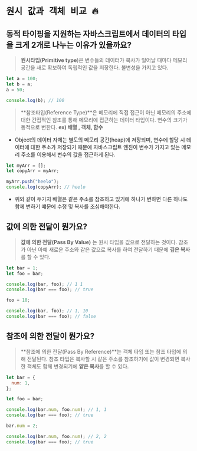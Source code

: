 # `원시 값과 객체 비교 🔥`

## 동적 타이핑을 지원하는 자바스크립트에서 데이터의 타입을 크게 2개로 나누는 이유가 있을까요?

> **원시타입(Primitive type**)은 변수들의 데이터가 복사가 일어날 때마다 메모리 공간을 새로 확보하여 독립적인 값을 저장한다. 불변성을 가지고 있다.

```jsx
let a = 100;
let b = a;
a = 50;

console.log(b); // 100
```

> **참조타입(Reference Type)**은 메모리에 직접 접근이 아닌 메모리의 주소에 대한 간접적인 참조를 통해 메모리에 접근하는 데이터 타입이다. 변수의 크기가 동적으로 변한다. **ex) 배열 , 객체, 함수**

- Object의 데이터 자체는 별도의 메모리 공간(heap)에 저장되며, 변수에 할당 시 데이터에 대한 주소가 저장되기 때문에 자바스크립트 엔진이 변수가 가지고 있는 메모리 주소를 이용해서 변수의 값을 접근하게 된다.

```jsx
let myArr = [];
let copyArr = myArr;

myArr.push("heelo");
console.log(copyArr); // heelo
```

- 위와 같이 두가지 배열은 같은 주소를 참조하고 있기에 하나가 변하면 다른 하나도 함께 변하기 떄문에 수정 및 복사를 조심해야한다.

## 값에 의한 전달이 뭔가요?

> **값에 의한 전달(Pass By Value)** 는 원시 타입을 값으로 전달하는 것이다. 참조가 아닌 아예 새로운 주소와 같은 값으로 복사를 하여 전달하기 때문에 **깊은 복사**를 할 수 있다.

```jsx
let bar = 1;
let foo = bar;

console.log(bar, foo); // 1 1
console.log(bar === foo); // true

foo = 10;

console.log(bar, foo); // 1, 10
console.log(bar === foo); // false
```

## 참조에 의한 전달이 뭔가요?

> **참조에 의한 전달(Pass By Reference)**는 객체 타입 또는 참조 타입에 의해 전달된다. 참조 타입은 복사할 시 같은 주소를 참조하기에 값이 변경되면 복사한 객체도 함께 변경되기에 **얕은 복사**를 할 수 있다.

```jsx
let bar = {
  num: 1,
};

let foo = bar;

console.log(bar.num, foo.num); // 1, 1
console.log(bar === foo); // true

bar.num = 2;

console.log(bar.num, foo.num); // 2, 2
console.log(bar === foo); // true
```
